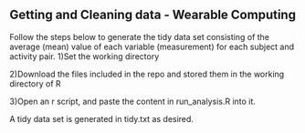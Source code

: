 ## Getting and Cleaning data - Wearable Computing

Follow the steps below to generate the tidy data set consisting of the average (mean) value of each variable (measurement)
for each subject and activity pair.
1)Set the working directory

2)Download the files included in the repo and stored them in the working directory of R

3)Open an r script, and paste the content in run_analysis.R into it. 

A tidy data set is generated in tidy.txt as desired.